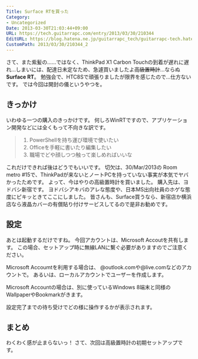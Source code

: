 ```yaml
---
Title: Surface RTを買った
Category:
- Uncategorized
Date: 2013-03-30T21:03:44+09:00
URL: https://tech.guitarrapc.com/entry/2013/03/30/210344
EditURL: https://blog.hatena.ne.jp/guitarrapc_tech/guitarrapc-tech.hatenablog.com/atom/entry/11696248318757675481
CustomPath: 2013/03/30/210344_2
---
```


<p>さて、また紫髪の……ではなく、ThinkPad X1 Carbon Touchの到着が遅れに遅れ…しまいには、配達日未定なため、急遽買いましたよ<del datetime="2013-03-30T20:23:08+00:00">高級置時計</del>…ならぬ<strong>Surface RT</strong>。 勉強会で、HTC8Sで頑張りましたが限界を感じたので…仕方ないです。 では今回は開封の儀というやつを。 </p>
<h2>きっかけ</h2>
<p>いわゆる一つの購入のきっかけです。 何しろWinRTですので、アプリケーション開発などには全くもって不向きな訳です。</p>
<blockquote>
<ol>
<li>PowerShellを持ち運び環境で使いたい</li>
<li>Officeを手軽に書いたり編集したい</li>
<li>職場でどや顔しつつ触って楽しめればいいな</li>
</ol>
</blockquote>
<p>これだけできれば後はどうでもいいです。 切欠は、30/Mar/2013の Room metro #15で、ThinkPadが来ないとノートPCを持っていない事実が本気でヤバかったためです。 よって、今はやりの高級置時計を買いました。 購入先は、ヨドバシ新宿です。 ヨドバシアキバのアレな態度や、日本MS出向社員のホゲな態度にピキッときてここにしました。 皆さんも、Surface買うなら、新宿店か横浜店なら液晶カバーの有償貼り付けサービスしてるので是非お勧めです。</p>
<h2>設定</h2>
<p>あとは起動するだけですね。 今回アカウントは、Microsoft Accoutを共有します。 この場合、セットアップ時に無線LANに繋ぐ必要がありますのでご注意ください。 </p>
<p>Microsoft Accoumtを利用する場合は、 @outlook.comや@live.comなどのアカウントで。 あるいは、ローカルアカウントでユーザーを作成します。</p>
<p>Microsoft Accountの場合は、別に使っているWindows 8端末と同様のWallpaperやBookmarkがきます。</p>
<p>設定完了までの待ち受けでどの様に操作するかが表示されます。</p>
<h2>まとめ</h2>
<p>わくわく感が止まらないっ！ さて、次回は高級置時計の初期セットアップです。</p>
